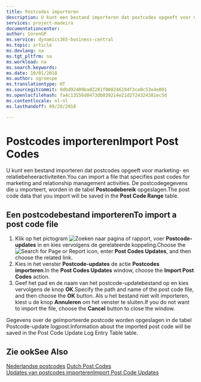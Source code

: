 ```yaml
---
title: Postcodes importeren
description: U kunt een bestand importeren dat postcodes opgeeft voor marketing- en relatiebeheeractiviteiten. De postcodegegevens die u importeert, worden in de tabel **Postcodebereik** opgeslagen.
services: project-madeira
documentationcenter: 
author: SorenGP
ms.service: dynamics365-business-central
ms.topic: article
ms.devlang: na
ms.tgt_pltfrm: na
ms.workload: na
ms.search.keywords: 
ms.date: 10/01/2018
ms.author: sgroespe
ms.translationtype: HT
ms.sourcegitcommit: 9dbd92409ba02281f008246194f3ce0c53e4e001
ms.openlocfilehash: fa4c13556d0473db039214e21d2724324381ec5d
ms.contentlocale: nl-nl
ms.lasthandoff: 09/28/2018

---
```

# <a name="import-post-codes"></a><span data-ttu-id="adae7-104">Postcodes importeren</span><span class="sxs-lookup"><span data-stu-id="adae7-104">Import Post Codes</span></span>
<span data-ttu-id="adae7-105">U kunt een bestand importeren dat postcodes opgeeft voor marketing- en relatiebeheeractiviteiten.</span><span class="sxs-lookup"><span data-stu-id="adae7-105">You can import a file that specifies post codes for marketing and relationship management activities.</span></span> <span data-ttu-id="adae7-106">De postcodegegevens die u importeert, worden in de tabel **Postcodebereik** opgeslagen.</span><span class="sxs-lookup"><span data-stu-id="adae7-106">The post code data that you import will be saved in the **Post Code Range** table.</span></span>  

## <a name="to-import-a-post-code-file"></a><span data-ttu-id="adae7-107">Een postcodebestand importeren</span><span class="sxs-lookup"><span data-stu-id="adae7-107">To import a post code file</span></span>  

1.  <span data-ttu-id="adae7-108">Klik op het pictogram ![Zoeken naar pagina of rapport](../../media/ui-search/search_small.png "pictogram Zoeken naar pagina of rapport"), voer **Postcode-updates** in en kies vervolgens de gerelateerde koppeling.</span><span class="sxs-lookup"><span data-stu-id="adae7-108">Choose the ![Search for Page or Report](../../media/ui-search/search_small.png "Search for Page or Report icon") icon, enter **Post Codes Updates**, and then choose the related link.</span></span>  
2.  <span data-ttu-id="adae7-109">Kies in het venster **Postcode-updates** de actie **Postcodes importeren**.</span><span class="sxs-lookup"><span data-stu-id="adae7-109">In the **Post Codes Updates** window, choose the **Import Post Codes** action.</span></span>  
3.  <span data-ttu-id="adae7-110">Geef het pad en de naam van het postcode-updatebestand op en kies vervolgens de knop **OK**.</span><span class="sxs-lookup"><span data-stu-id="adae7-110">Specify the path and name of the post code file, and then choose the **OK** button.</span></span> <span data-ttu-id="adae7-111">Als u het bestand niet wilt importeren, kiest u de knop **Annuleren** om het venster te sluiten.</span><span class="sxs-lookup"><span data-stu-id="adae7-111">If you do not want to import the file, choose the **Cancel** button to close the window.</span></span>  

<span data-ttu-id="adae7-112">Gegevens over de geïmporteerde postcode worden opgeslagen in de tabel Postcode-update logpost.</span><span class="sxs-lookup"><span data-stu-id="adae7-112">Information about the imported post code will be saved in the Post Code Update Log Entry Table table.</span></span>  

## <a name="see-also"></a><span data-ttu-id="adae7-113">Zie ook</span><span class="sxs-lookup"><span data-stu-id="adae7-113">See Also</span></span>  
 <span data-ttu-id="adae7-114">[Nederlandse postcodes](dutch-post-codes.md) </span><span class="sxs-lookup"><span data-stu-id="adae7-114">[Dutch Post Codes](dutch-post-codes.md) </span></span>  
 [<span data-ttu-id="adae7-115">Updates van postcodes importeren</span><span class="sxs-lookup"><span data-stu-id="adae7-115">Import Post Code Updates</span></span>](how-to-import-post-code-updates.md)

